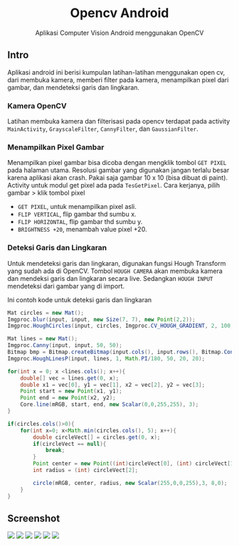 <h1 align="center">Opencv Android</h1>
<p align="center">Aplikasi Computer Vision Android menggunakan OpenCV</p>

## Intro
<p>Aplikasi android ini berisi kumpulan latihan-latihan menggunakan open cv, dari membuka kamera, memberi filter pada kamera, menampilkan pixel dari gambar, dan mendeteksi garis dan lingkaran.</p>

### Kamera OpenCV
Latihan membuka kamera dan filterisasi pada opencv terdapat pada activity `MainActivity`, `GrayscaleFilter`, `CannyFilter`, dan `GaussianFilter`.

### Menampilkan Pixel Gambar
Menampilkan pixel gambar bisa dicoba dengan mengklik tombol `GET PIXEL` pada halaman utama. Resolusi gambar yang digunakan jangan terlalu besar karena aplikasi akan crash. Pakai saja gambar 10 x 10 (bisa dibuat di paint).
Activity untuk modul get pixel ada pada `TesGetPixel`. Cara kerjanya, pilih gambar > klik tombol pixel
- `GET PIXEL`, untuk menampilkan pixel asli.
- `FLIP VERTICAL`, flip gambar thd sumbu x.
- `FLIP HORIZONTAL`, flip gambar thd sumbu y.
- `BRIGHTNESS +20`, menambah value pixel +20.

### Deteksi Garis dan Lingkaran
Untuk mendeteksi garis dan lingkaran, digunakan fungsi Hough Transform yang sudah ada di OpenCV. Tombol `HOUGH CAMERA` akan membuka kamera dan mendeksi garis dan lingkaran secara live. Sedangkan `HOUGH INPUT` mendeteksi dari gambar yang di import.
<p>Ini contoh kode untuk deteksi garis dan lingkaran</p>

```java
Mat circles = new Mat();
Imgproc.blur(input, input, new Size(7, 7), new Point(2,2));
Imgproc.HoughCircles(input, circles, Imgproc.CV_HOUGH_GRADIENT, 2, 100, 100, 90, 0, 1000);

Mat lines = new Mat();
Imgproc.Canny(input, input, 50, 50);
Bitmap bmp = Bitmap.createBitmap(input.cols(), input.rows(), Bitmap.Config.ARGB_8888);
Imgproc.HoughLinesP(input, lines, 1, Math.PI/180, 50, 20, 20);

for(int x = 0; x <lines.cols(); x++){
	double[] vec = lines.get(0, x);
	double x1 = vec[0], y1 = vec[1], x2 = vec[2], y2 = vec[3];
	Point start = new Point(x1, y1);
	Point end = new Point(x2, y2);
	Core.line(mRGB, start, end, new Scalar(0,0,255,255), 3);
}

if(circles.cols()>0){
	for(int x=0; x<Math.min(circles.cols(), 5); x++){
		double circleVect[] = circles.get(0, x);
		if(circleVect == null){
			break;
		}
		Point center = new Point((int)circleVect[0], (int) circleVect[1]);
		int radius = (int) circleVect[2];

		circle(mRGB, center, radius, new Scalar(255,0,0,255),3, 8,0);
	}
}
```

## Screenshot

![](https://raw.githubusercontent.com/jhonarendra/opencv-android/master/screenshot/img1.png)
![](https://raw.githubusercontent.com/jhonarendra/opencv-android/master/screenshot/img2.png)
![](https://raw.githubusercontent.com/jhonarendra/opencv-android/master/screenshot/img3.png)
![](https://raw.githubusercontent.com/jhonarendra/opencv-android/master/screenshot/img4.png)
![](https://raw.githubusercontent.com/jhonarendra/opencv-android/master/screenshot/img5.png)
![](https://raw.githubusercontent.com/jhonarendra/opencv-android/master/screenshot/img6.png)